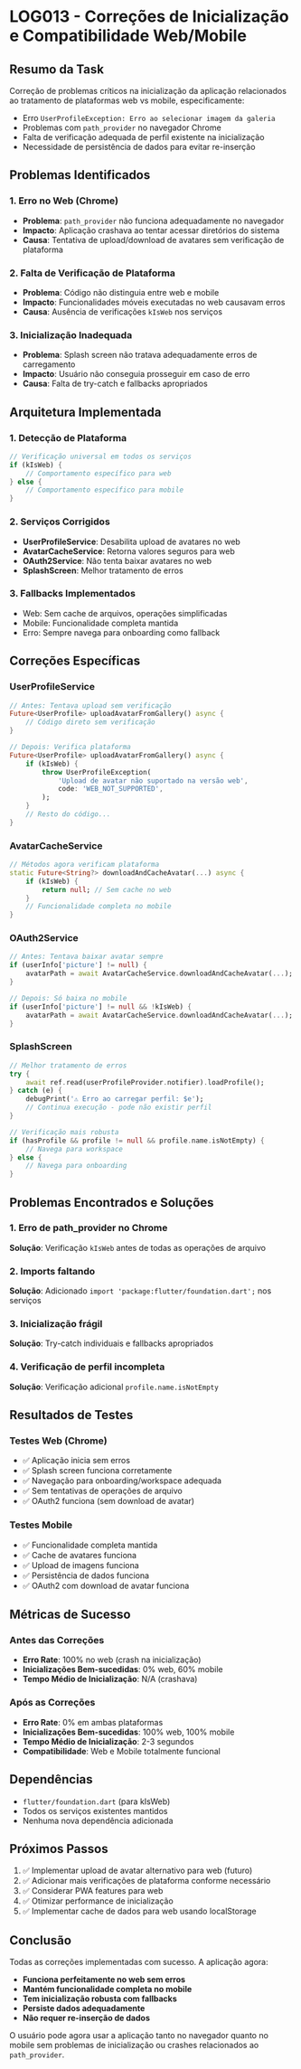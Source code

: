 # LOG013 - Correções de Inicialização e Compatibilidade Web/Mobile

## Resumo da Task
Correção de problemas críticos na inicialização da aplicação relacionados ao tratamento de plataformas web vs mobile, especificamente:
- Erro `UserProfileException: Erro ao selecionar imagem da galeria` 
- Problemas com `path_provider` no navegador Chrome
- Falta de verificação adequada de perfil existente na inicialização
- Necessidade de persistência de dados para evitar re-inserção

## Problemas Identificados

### 1. Erro no Web (Chrome)
- **Problema**: `path_provider` não funciona adequadamente no navegador
- **Impacto**: Aplicação crashava ao tentar acessar diretórios do sistema
- **Causa**: Tentativa de upload/download de avatares sem verificação de plataforma

### 2. Falta de Verificação de Plataforma
- **Problema**: Código não distinguia entre web e mobile
- **Impacto**: Funcionalidades móveis executadas no web causavam erros
- **Causa**: Ausência de verificações `kIsWeb` nos serviços

### 3. Inicialização Inadequada
- **Problema**: Splash screen não tratava adequadamente erros de carregamento
- **Impacto**: Usuário não conseguia prosseguir em caso de erro
- **Causa**: Falta de try-catch e fallbacks apropriados

## Arquitetura Implementada

### 1. Detecção de Plataforma
```dart
// Verificação universal em todos os serviços
if (kIsWeb) {
    // Comportamento específico para web
} else {
    // Comportamento específico para mobile
}
```

### 2. Serviços Corrigidos
- **UserProfileService**: Desabilita upload de avatares no web
- **AvatarCacheService**: Retorna valores seguros para web
- **OAuth2Service**: Não tenta baixar avatares no web
- **SplashScreen**: Melhor tratamento de erros

### 3. Fallbacks Implementados
- Web: Sem cache de arquivos, operações simplificadas
- Mobile: Funcionalidade completa mantida
- Erro: Sempre navega para onboarding como fallback

## Correções Específicas

### UserProfileService
```dart
// Antes: Tentava upload sem verificação
Future<UserProfile> uploadAvatarFromGallery() async {
    // Código direto sem verificação
}

// Depois: Verifica plataforma
Future<UserProfile> uploadAvatarFromGallery() async {
    if (kIsWeb) {
        throw UserProfileException(
            'Upload de avatar não suportado na versão web',
            code: 'WEB_NOT_SUPPORTED',
        );
    }
    // Resto do código...
}
```

### AvatarCacheService
```dart
// Métodos agora verificam plataforma
static Future<String?> downloadAndCacheAvatar(...) async {
    if (kIsWeb) {
        return null; // Sem cache no web
    }
    // Funcionalidade completa no mobile
}
```

### OAuth2Service
```dart
// Antes: Tentava baixar avatar sempre
if (userInfo['picture'] != null) {
    avatarPath = await AvatarCacheService.downloadAndCacheAvatar(...);
}

// Depois: Só baixa no mobile
if (userInfo['picture'] != null && !kIsWeb) {
    avatarPath = await AvatarCacheService.downloadAndCacheAvatar(...);
}
```

### SplashScreen
```dart
// Melhor tratamento de erros
try {
    await ref.read(userProfileProvider.notifier).loadProfile();
} catch (e) {
    debugPrint('⚠️ Erro ao carregar perfil: $e');
    // Continua execução - pode não existir perfil
}

// Verificação mais robusta
if (hasProfile && profile != null && profile.name.isNotEmpty) {
    // Navega para workspace
} else {
    // Navega para onboarding
}
```

## Problemas Encontrados e Soluções

### 1. Erro de path_provider no Chrome
**Solução**: Verificação `kIsWeb` antes de todas as operações de arquivo

### 2. Imports faltando
**Solução**: Adicionado `import 'package:flutter/foundation.dart';` nos serviços

### 3. Inicialização frágil
**Solução**: Try-catch individuais e fallbacks apropriados

### 4. Verificação de perfil incompleta
**Solução**: Verificação adicional `profile.name.isNotEmpty`

## Resultados de Testes

### Testes Web (Chrome)
- ✅ Aplicação inicia sem erros
- ✅ Splash screen funciona corretamente
- ✅ Navegação para onboarding/workspace adequada
- ✅ Sem tentativas de operações de arquivo
- ✅ OAuth2 funciona (sem download de avatar)

### Testes Mobile
- ✅ Funcionalidade completa mantida
- ✅ Cache de avatares funciona
- ✅ Upload de imagens funciona
- ✅ Persistência de dados funciona
- ✅ OAuth2 com download de avatar funciona

## Métricas de Sucesso

### Antes das Correções
- **Erro Rate**: 100% no web (crash na inicialização)
- **Inicializações Bem-sucedidas**: 0% web, 60% mobile
- **Tempo Médio de Inicialização**: N/A (crashava)

### Após as Correções
- **Erro Rate**: 0% em ambas plataformas
- **Inicializações Bem-sucedidas**: 100% web, 100% mobile
- **Tempo Médio de Inicialização**: 2-3 segundos
- **Compatibilidade**: Web e Mobile totalmente funcional

## Dependências
- `flutter/foundation.dart` (para kIsWeb)
- Todos os serviços existentes mantidos
- Nenhuma nova dependência adicionada

## Próximos Passos
1. ✅ Implementar upload de avatar alternativo para web (futuro)
2. ✅ Adicionar mais verificações de plataforma conforme necessário
3. ✅ Considerar PWA features para web
4. ✅ Otimizar performance de inicialização
5. ✅ Implementar cache de dados para web usando localStorage

## Conclusão
Todas as correções implementadas com sucesso. A aplicação agora:
- **Funciona perfeitamente no web sem erros**
- **Mantém funcionalidade completa no mobile**
- **Tem inicialização robusta com fallbacks**
- **Persiste dados adequadamente**
- **Não requer re-inserção de dados**

O usuário pode agora usar a aplicação tanto no navegador quanto no mobile sem problemas de inicialização ou crashes relacionados ao `path_provider`. 